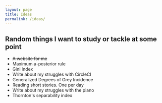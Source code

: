 ```yaml
---
layout: page
title: Ideas
permalink: /ideas/
---
```


## Random things I want to study or tackle at some point
- ~~A website for me~~
- Maximum a-posterior rule
- Gini Index
- Write about my struggles with CircleCI
- Generalized Degrees of Grey Incidence
- Reading short stories. One per day
- Write about my struggles with the piano
- Thornton's separability index
